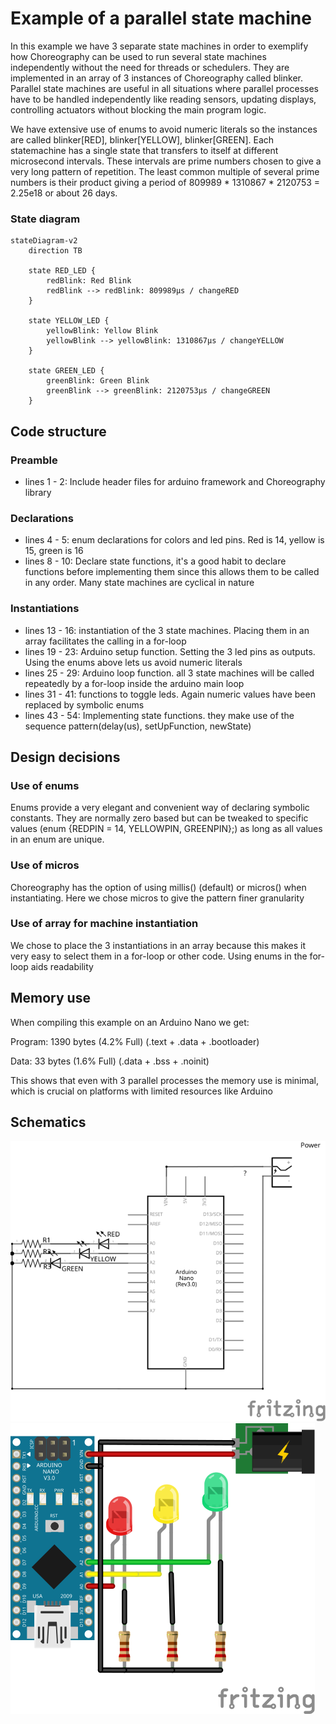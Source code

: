 # Example of a parallel state machine

In this example we have 3 separate state machines in order to exemplify how Choreography can be used to run several state machines independently without the need for threads or schedulers. They are implemented in an array of 3 instances of Choreography called blinker. Parallel state machines are useful in all situations where parallel processes have to be handled independently like reading sensors, updating displays, controlling actuators without blocking the main program logic.

We have extensive use of enums to avoid numeric literals so the instances are called blinker[RED], blinker[YELLOW], blinker[GREEN]. Each statemachine has a single state that transfers to itself at different microsecond intervals. These intervals are prime numbers chosen to give a very long pattern of repetition. The least common multiple of several prime numbers is their product giving a period of 809989 * 1310867 * 2120753 = 2.25e18 or about 26 days. 

### State diagram

```mermaid
stateDiagram-v2
    direction TB
    
    state RED_LED {
        redBlink: Red Blink
        redBlink --> redBlink: 809989µs / changeRED
    }
    
    state YELLOW_LED {
        yellowBlink: Yellow Blink
        yellowBlink --> yellowBlink: 1310867µs / changeYELLOW
    }
    
    state GREEN_LED {
        greenBlink: Green Blink
        greenBlink --> greenBlink: 2120753µs / changeGREEN
    }
```

## Code structure

### Preamble
- lines 1 - 2: Include header files for arduino framework and Choreography library

### Declarations
- lines 4 - 5: enum declarations for colors and led pins. Red is 14, yellow is 15, green is 16
- lines 8 - 10: Declare state functions, it's a good habit to declare functions before implementing them since this allows them to be called in any order. Many state machines are cyclical in nature 

### Instantiations
- lines 13 - 16: instantiation of the 3 state machines. Placing them in an array facilitates the calling in a for-loop
- lines 19 - 23: Arduino setup function. Setting the 3 led pins as outputs. Using the enums above lets us avoid numeric literals
- lines 25 - 29: Arduino loop function. all 3 state machines will be called repeatedly by a for-loop inside the arduino main loop
- lines 31 - 41: functions to toggle leds. Again numeric values have been replaced by symbolic enums
- lines 43 - 54: Implementing state functions. they make use of the sequence pattern(delay(us), setUpFunction, newState)

## Design decisions

### Use of enums
Enums provide a very elegant and convenient way of declaring symbolic constants. They are normally zero based but can be tweaked to specific values (enum {REDPIN = 14, YELLOWPIN, GREENPIN};) as long as all values in an enum are unique.

### Use of micros
Choreography has the option of using millis() (default) or micros() when instantiating. Here we chose micros to give the pattern finer granularity

### Use of array for machine instantiation
We chose to place the 3 instantiations in an array because this makes it very easy to select them in a for-loop or other code. Using enums in the for-loop aids readability

## Memory use

When compiling this example on an Arduino Nano we get:

Program:    1390 bytes (4.2% Full)
(.text + .data + .bootloader)

Data:         33 bytes (1.6% Full)
(.data + .bss + .noinit)

This shows that even with 3 parallel processes the memory use is minimal, which is crucial on platforms with limited resources like Arduino

## Schematics
![Kretsschema](Parallel_state_machine_schem.svg)
![Breadboard uppkoppling](Parallel_state_machine_bb.svg) 
